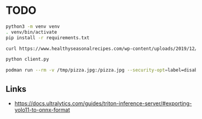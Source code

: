 # TODO

```sh
python3 -m venv venv
. venv/bin/activate
pip install -r requirements.txt

curl https://www.healthyseasonalrecipes.com/wp-content/uploads/2019/12/greek-pizza-21-034.jpg > pizza.jpg

python client.py
```

```sh
podman run --rm -v /tmp/pizza.jpg:/pizza.jpg --security-opt=label=disable --entrypoint python3 docker.io/ultralytics/ultralytics:latest -c 'from ultralytics import YOLO; from pprint import pprint; pprint(YOLO("http://triton-server-demo-triton.apps.cluster-frxkq.frxkq.sandbox213.opentlc.com/yolo", task="detect", verbose=True)("/pizza.jpg"))'
```

## Links

- https://docs.ultralytics.com/guides/triton-inference-server/#exporting-yolo11-to-onnx-format
